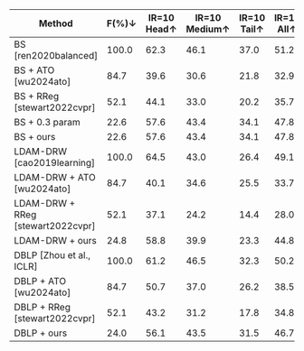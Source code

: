 | Method                          | F(%)↓ | IR=10 Head↑ | IR=10 Medium↑ | IR=10 Tail↑ | IR=10 All↑ | IR=10 C(%)↑ | IR=10 C/F↑ | IR=50 Head↑ | IR=50 Medium↑ | IR=50 Tail↑ | IR=50 All↑ | IR=50 C(%)↑ | IR=50 C/F↑ | IR=100 Head↑ | IR=100 Medium↑ | IR=100 Tail↑ | IR=100 All↑ | IR=100 C(%)↑ | IR=100 C/F↑ |
|---------------------------------|-------|-------------|---------------|-------------|------------|-------------|------------|-------------|---------------|-------------|------------|-------------|------------|--------------|----------------|--------------|-------------|--------------|------------|
| BS [ren2020balanced]            | 100.0 | 62.3        | 46.1          | 37.0        | 51.2       | 100.0       | 1.0        | 62.6        | 48.5          | 27.0        | 47.2       | 100.0       | 1.0        |              |                |              |             |              |            |
| BS + ATO [wu2024ato]            | 84.7  | 39.6        | 30.6          | 21.8        | 32.9       | 64.2        | 0.7        | 40.8        | 28.9          | 16.5        | 29.5       | 62.5        | 0.7        |              |                |              |             |              |            |
| BS + RReg [stewart2022cvpr]     | 52.1  | 44.1        | 33.0          | 20.2        | 35.7       | 69.7        | 1.3        | 46.7        | 31.6          | 14.6        | 31.9       | 67.5        | 1.3        |              |                |              |             |              |            |
| BS + 0.3 param                  | 22.6  | 57.6        | 43.4          | 34.1        | 47.8       | 93.3        | 4.1        | 55.8        | 44.7          | 23.2        | 42.4       | 89.8        | 3.9        |              |                |              |             |              |            |
| BS + ours                       | 22.6  | 57.6        | 43.4          | 34.1        | 47.8       | 93.3        | 4.1        | 55.8        | 44.7          | 23.2        | 42.4       | 89.8        | 3.9        |              |                |              |             |              |            |
| LDAM-DRW [cao2019learning]      | 100.0 | 64.5        | 43.0          | 26.4        | 49.1       | 100.0       | 1.0        | 65.1        | 48.1          | 20.1        | 45.8       | 100.0       | 1.0        |              |                |              |             |              |            |
| LDAM-DRW + ATO [wu2024ato]      | 84.7  | 40.1        | 34.6          | 25.5        | 33.7       | 68.6        | 0.8        | 41.8        | 30.9          | 18.5        | 31.0       | 67.6        | 0.8        |              |                |              |             |              |            |
| LDAM-DRW + RReg [stewart2022cvpr]| 52.1  | 37.1        | 24.2          | 14.4        | 28.0       | 57.0        | 1.1        | 40.1        | 25.0          | 11.5        | 26.5       | 57.9        | 1.1        |              |                |              |             |              |            |
| LDAM-DRW + ours                | 24.8  | 58.8        | 39.9          | 23.3        | 44.8       | 91.2        | 3.6        | 56.9        | 40.2          | 18.8        | 39.8       | 86.8        | 3.5        |              |                |              |             |              |            |
| DBLP [Zhou et al., ICLR]         | 100.0 | 61.2        | 46.5          | 32.3        | 50.2       | 100.0       | 1.0        | 61.4        | 46.9          | 23.6        | 45.3       | 100.0       | 1.0        |              |                |              |             |              |            |
| DBLP + ATO [wu2024ato]           | 84.7  | 50.7        | 37.0          | 26.2        | 38.5       | 76.6        | 0.9        | 40.8        | 32.6          | 21.4        | 32.1       | 70.8        | 0.8        |              |                |              |             |              |            |
| DBLP + RReg [stewart2022cvpr]    | 52.1  | 43.2        | 31.2          | 17.8        | 34.8       | 69.3        | 1.3        | 42.3        | 29.6          | 15.3        | 32.6       | 72.0        | 1.4        |              |                |              |             |              |            |
| DBLP + ours                    | 24.0  | 56.1        | 43.5          | 31.5        | 46.7       | 93.0        | 3.9        | 54.7        | 43.3          | 25.8        | 42.0       | 92.7        | 3.9        |              |                |              |             |              |            |

